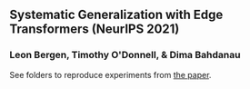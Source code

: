 ## Systematic Generalization with Edge Transformers (NeurIPS 2021)
### Leon Bergen, Timothy O'Donnell, & Dima Bahdanau

See folders to reproduce experiments from [the paper](https://openreview.net/pdf?id=UUds0Jr_XWk). 

